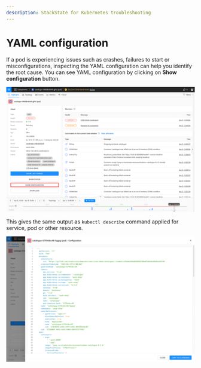 ```yaml
---
description: StackState for Kubernetes troubleshooting
---
```

# YAML configuration

If a pod is experiencing issues such as crashes, failures to start or misconfigurations, inspecting the YAML configuration can help you identify the root cause. You can see YAML configuration by clicking on **Show configuration** button.

![](../../.gitbook/assets/k8s/k8s-configuration.png)

This gives the same output as ```kubectl describe``` command applied for service, pod or other resource. 

![](../../.gitbook/assets/k8s/k8s-configuration-opened.png)
